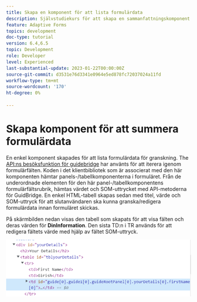 ```yaml
---
title: Skapa en komponent för att lista formulärdata
description: Självstudiekurs för att skapa en sammanfattningskomponent för att granska formulärdata innan de skickas in.
feature: Adaptive Forms
topics: development
doc-type: tutorial
version: 6.4,6.5
topic: Development
role: Developer
level: Experienced
last-substantial-update: 2023-01-22T00:00:00Z
source-git-commit: d3531e76d3341e0964e5ed878fc72037024a11fd
workflow-type: tm+mt
source-wordcount: '170'
ht-degree: 0%

---
```


# Skapa komponent för att summera formulärdata

En enkel komponent skapades för att lista formulärdata för granskning. The [API:ns besöksfunktion för guidebridge](https://developer.adobe.com/experience-manager/reference-materials/6-5/forms/javascript-api/GuideBridge.html?q=visit) har använts för att iterera igenom formulärfälten. Koden i det klientbibliotek som är associerat med den här komponenten hämtar panels-/tabellkomponenterna i formuläret. Från de underordnade elementen för den här panel-/tabellkomponentens formulärfältsrubrik, hämtas värdet och SOM-uttrycket med API-metoderna för GuidBridge. En enkel HTML-tabell skapas sedan med titel, värde och SOM-uttryck för att slutanvändaren ska kunna granska/redigera formulärdata innan formuläret skickas.

På skärmbilden nedan visas den tabell som skapats för att visa fälten och deras värden för **DinInformation**. Den sista TD:n i TR används för att redigera fältets värde med hjälp av fältet SOM-uttryck.

![besök-func](assets/visit-function.png)

